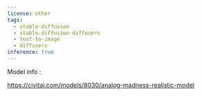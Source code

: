 ```yaml
---
license: other
tags:
  - stable-diffusion
  - stable-diffusion-diffusers
  - text-to-image
  - diffusers
inference: true
---
```


Model info :

https://civitai.com/models/8030/analog-madness-realistic-model
